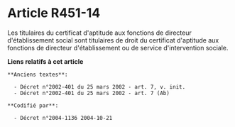 # Article R451-14

Les titulaires du certificat d'aptitude aux fonctions de directeur d'établissement social sont titulaires de droit du
certificat d'aptitude aux fonctions de directeur d'établissement ou de service d'intervention sociale.

**Liens relatifs à cet article**

	**Anciens textes**:

	  - Décret n°2002-401 du 25 mars 2002 - art. 7, v. init.
	  - Décret n°2002-401 du 25 mars 2002 - art. 7 (Ab)

	**Codifié par**:

	  - Décret n°2004-1136 2004-10-21
